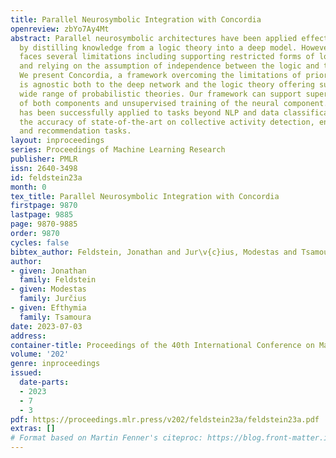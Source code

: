 ```yaml
---
title: Parallel Neurosymbolic Integration with Concordia
openreview: zbYo7Ay4Mt
abstract: Parallel neurosymbolic architectures have been applied effectively in NLP
  by distilling knowledge from a logic theory into a deep model. However, prior art
  faces several limitations including supporting restricted forms of logic theories
  and relying on the assumption of independence between the logic and the deep network.
  We present Concordia, a framework overcoming the limitations of prior art. Concordia
  is agnostic both to the deep network and the logic theory offering support for a
  wide range of probabilistic theories. Our framework can support supervised training
  of both components and unsupervised training of the neural component. Concordia
  has been successfully applied to tasks beyond NLP and data classification, improving
  the accuracy of state-of-the-art on collective activity detection, entity linking
  and recommendation tasks.
layout: inproceedings
series: Proceedings of Machine Learning Research
publisher: PMLR
issn: 2640-3498
id: feldstein23a
month: 0
tex_title: Parallel Neurosymbolic Integration with Concordia
firstpage: 9870
lastpage: 9885
page: 9870-9885
order: 9870
cycles: false
bibtex_author: Feldstein, Jonathan and Jur\v{c}ius, Modestas and Tsamoura, Efthymia
author:
- given: Jonathan
  family: Feldstein
- given: Modestas
  family: Jurčius
- given: Efthymia
  family: Tsamoura
date: 2023-07-03
address: 
container-title: Proceedings of the 40th International Conference on Machine Learning
volume: '202'
genre: inproceedings
issued:
  date-parts:
  - 2023
  - 7
  - 3
pdf: https://proceedings.mlr.press/v202/feldstein23a/feldstein23a.pdf
extras: []
# Format based on Martin Fenner's citeproc: https://blog.front-matter.io/posts/citeproc-yaml-for-bibliographies/
---
```

